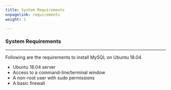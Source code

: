 ```yaml
---
title: System Requirements
onpagelink: requirements
weight: 1

---
```


### **System Requirements**
-------------------

Following are the requirements to install MySQL on Ubuntu 18.04

- Ubuntu 18.04 server
- Access to a command-line/terminal window
- A non-root user with sudo permissions
- A basic firewall
 
